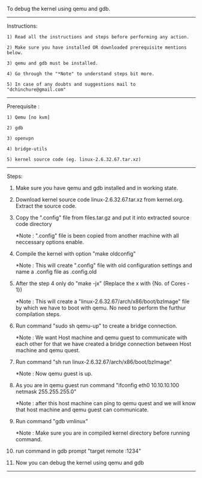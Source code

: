 To debug the kernel using qemu and gdb.	

-----------------------------------------------------------------------------------
Instructions:
	
	1) Read all the instructions and steps before performing any action.

	2) Make sure you have installed OR downloaded prerequisite mentions below.
	
	3) qemu and gdb must be installed.
	
	4) Go through the "*Note" to understand steps bit more.
	
	5) In case of any doubts and suggestions mail to "dchinchure@gmail.com"
 
-----------------------------------------------------------------------------------
Prerequisite :
        
	1) Qemu [no kvm]
        
	2) gdb
        
	3) openvpn
        
	4) bridge-utils
        
	5) kernel source code (eg. linux-2.6.32.67.tar.xz)

-----------------------------------------------------------------------------------

Steps:


1) Make sure you have qemu and gdb installed and in working state.

2) Download kernel source code linux-2.6.32.67.tar.xz from kernel.org. Extract the source code. 

3) Copy the ".config" file from files.tar.gz and put it into extracted source code directory
   
   *Note : ".config" file is been copied from another machine with all neccessary options enable.

4) Compile the kernel with option "make oldconfig"
   
   *Note : This will create ".config" file with old configuration settings and name a .config file as .config.old

5) After the step 4 only do "make -jx" (Replace the x with {No. of Cores - 1})
   
   *Note : This will create a "linux-2.6.32.67/arch/x86/boot/bzImage" file by which we have to boot with qemu. 
           No need to perform the furthur compilation steps.

5) Run command "sudo sh qemu-up" to create a bridge connection.
   
   *Note : We want Host machine and qemu guest to communicate with each other for that we have created a bridge 
	   connection between Host machine and qemu quest.

6) Run command "sh run linux-2.6.32.67/arch/x86/boot/bzImage" 
  
   *Note : Now qemu guest is up.

7) As you are in qemu guest run command "ifconfig eth0 10.10.10.100 netmask 255.255.255.0"
  
   *Note : after this host machine can ping to qemu quest and we will know that host machine and qemu guest 
          can communicate.

8) Run command "gdb vmlinux" 
  
   *Note : Make sure you are in compiled kernel directory before running command.

8) run command in gdb prompt "target remote :1234"

9) Now you can debug the kernel using qemu and gdb

--------------------------------------------------------------------------------------
